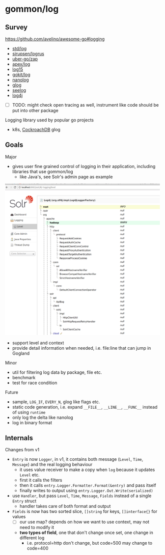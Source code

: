 # gommon/log

## Survey

https://github.com/avelino/awesome-go#logging

- [std/log](std-log.md)
- [sirupsen/logrus](logrus.md)
- [uber-go/zap](zap.md)
- [apex/log](apex-log.md)
- [log15](log15.md)
- [gokit/log](gokit-log.md)
- [nanolog](nanolog.md)
- [glog](glog.md)
- [seelog](seelog.md)
- [log4j](log4j.md)
- [ ] TODO: might check open tracing as well, instrument like code should be put into other package

Logging library used by popular go projects

- k8s, [CockroachDB](https://github.com/cockroachdb/cockroach/tree/master/pkg/util/log) glog

## Goals

Major

- gives user fine grained control of logging in their application, including libraries that use gommon/log
  - like Java's, see Solr's admin page as example

![solr-log-admin](solr-log-admin.png)

- support level and context
- provide detail information when needed, i.e. file:line that can jump in Gogland

Minor

- util for filtering log data by package, file etc.
- benchmark
- test for race condition

Future

- sample, `LOG_IF`, `EVERY_N`, glog like flags etc.
- static code generation, i.e. expand `__FILE__`, `__LINE__`, `__FUNC__` instead of using `runtime`
- only log the delta like nanolog
- log in binary format

## Internals

Changes from v1

- `Entry` is now `Logger`, in v1, it contains both message (`Level`, `Time`, `Message`) and the real logging behaviour
  - it uses value receiver to make a copy when `log` because it updates `Level` etc.
  - first it calls the filters
  - then it calls `entry.Logger.Formatter.Format(&entry)` and pass itself
  - finally writes to output using `entry.Logger.Out.Write(serialized)`
- use `Handler`, but pass `Level`, `Time`, `Message`, `Fields` instead of a single `Entry` struct
  - handler takes care of both format and output
- `Fields` is now has two sorted slice, `[]string` for keys, `[]interface{}` for values
  - [ ] our use map? depends on how we want to use context, may not need to modify it
  - **two types of field**, one that don't change once set, one change in different log
    - i.e. protocol=http don't change, but code=500 may change to code=400